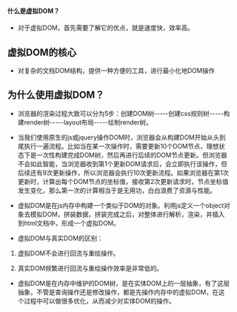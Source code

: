 ####  什么是虚拟DOM？

-  对于虚拟DOM，首先需要了解它的优点，就是速度快，效率高。

##  虚拟DOM的核心

-  对复杂的文档DOM结构，提供一种方便的工具，进行最小化地DOM操作

##   为什么使用虚拟DOM？

-  浏览器的渲染过程大致可以分为5步：创建DOM树-----创建css规则树-----构建render树-----layout布局-----绘制render树。

-  当我们使用原生的js或jquery操作DOM时，浏览器会从构建DOM开始从头到尾执行一遍流程。比如当在某一次操作时，需要更新10个DOM节点，理想状态下是一次性构建完成DOM树，然后再进行后续的DOM节点更新。但浏览器不会如此智能，当浏览器收到第1个更新DOM请求后，会立即执行该操作，但后续还有9次更新操作，所以浏览器会执行10次更新流程。如果浏览器在第1次更新时，计算出每个DOM节点的坐标值，接收第2次更新请求时，节点坐标值发生变化，那么第一次的计算相当于是无用功，白白浪费了资源与性能。

-  虚拟DOM是在js内存中构建一个类似于DOM的对象。利用js定义一个object对象去模拟DOM，拼装数据，拼装完成之后，对整体进行解析，渲染，并插入到html文档中，形成一个虚拟DOM。

-  虚拟DOM与真实DOM的区别：

1. 虚拟DOM不会进行回流与重绘操作。

2. 真实DOM频繁进行回流与重绘操作效率是非常低的。

-  虚拟DOM是在内存中维护的DOM树，是在实体DOM上的一层抽象，有了这层抽象，不管是查询操作还是修改操作，都是先操作内存中的虚拟DOM，在这个过程中可以做很多优化，从而减少对实体DOM的操作。




